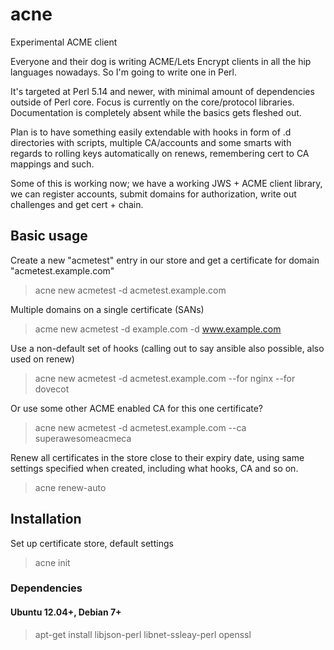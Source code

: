 # acne
Experimental ACME client

Everyone and their dog is writing ACME/Lets Encrypt clients in all the hip languages nowadays. So I'm going to write one in Perl.

It's targeted at Perl 5.14 and newer, with minimal amount of dependencies outside of Perl core. Focus is currently on the core/protocol libraries. Documentation is completely absent while the basics gets fleshed out.

Plan is to have something easily extendable with hooks in form of .d directories with scripts, multiple CA/accounts and some smarts with regards to rolling keys automatically on renews, remembering cert to CA mappings and such.

Some of this is working now; we have a working JWS + ACME client library, we can register accounts, submit domains for authorization, write out challenges and get cert + chain.

## Basic usage

Create a new "acmetest" entry in our store and get a certificate for domain "acmetest.example.com"
> acne new acmetest -d acmetest.example.com

Multiple domains on a single certificate (SANs)
> acme new acmetest -d example.com -d www.example.com

Use a non-default set of hooks (calling out to say ansible also possible, also used on renew)
> acne new acmetest -d acmetest.example.com --for nginx --for dovecot

Or use some other ACME enabled CA for this one certificate?
> acne new acmetest -d acmetest.example.com --ca superawesomeacmeca

Renew all certificates in the store close to their expiry date, using same settings specified when created, including what hooks, CA and so on.
> acne renew-auto

## Installation
Set up certificate store, default settings
> acne init

### Dependencies
#### Ubuntu 12.04+, Debian 7+
> apt-get install libjson-perl libnet-ssleay-perl openssl
